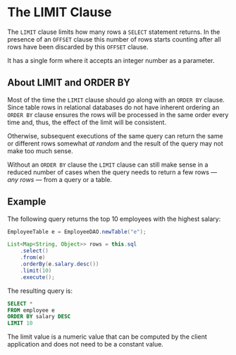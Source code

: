 # The LIMIT Clause

The `LIMIT` clause limits how many rows a `SELECT` statement returns.
In the presence of an `OFFSET` clause this number of rows starts counting after
all rows have been discarded by this `OFFSET` clause.

It has a single form where it accepts an integer number as a parameter.


## About LIMIT and ORDER BY

Most of the time the `LIMIT` clause should go along with an `ORDER BY` clause. Since table rows in relational
databases do not have inherent ordering an `ORDER BY` clause ensures the rows will be processed
in the same order every time and, thus, the effect of the limit will be consistent.

Otherwise, subsequent executions of the same query can return the same or different rows somewhat
*at random* and the result of the query may not make too much sense.

Without an `ORDER BY` clause the `LIMIT` clause can still make sense in a reduced number of cases
when the query needs to return a few rows &mdash; *any rows* &mdash; from a query or a table.


## Example

The following query returns the top 10 employees with the highest salary:

```java
EmployeeTable e = EmployeeDAO.newTable("e");

List<Map<String, Object>> rows = this.sql
    .select()
    .from(e) 
    .orderBy(e.salary.desc())
    .limit(10)
    .execute();
```

The resulting query is:

```sql
SELECT *
FROM employee e
ORDER BY salary DESC
LIMIT 10
```

The limit value is a numeric value that can be computed by the client application and does not 
need to be a constant value.


